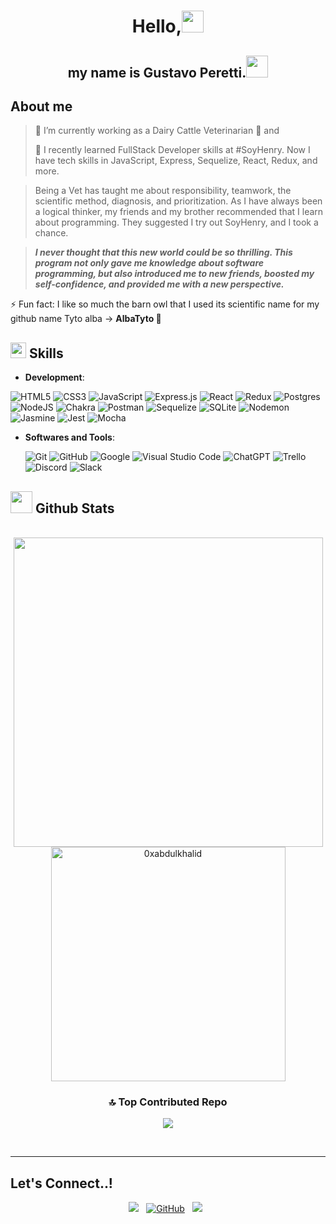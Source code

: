 <h1 align="center"><b>Hello,</b><img src="https://media.giphy.com/media/hvRJCLFzcasrR4ia7z/giphy.gif" width="35"></h1>
<h2 align="center"><b>my name is Gustavo Peretti.</b><img src="https://media.giphy.com/media/hvRJCLFzcasrR4ia7z/giphy.gif" width="35"></h2>

## **About me** 

> 🔭 I’m currently working as a Dairy Cattle Veterinarian 🐄 and 
> 
> 🌱 I recently learned FullStack Developer skills at #SoyHenry.
Now I have tech skills in JavaScript, Express, Sequelize, React, Redux, and more.

> Being a Vet has taught me about responsibility, teamwork, the scientific method, diagnosis, and prioritization. 
As I have always been a logical thinker, my friends and my brother recommended that I learn about programming. They suggested I try out SoyHenry, and I took a chance.

> ***I never thought that this new world could be so thrilling. This program not only gave me knowledge about software programming, but also introduced me to new friends, boosted my self-confidence, and provided me with a new perspective.***

⚡ Fun fact: I like so much the barn owl that I used its scientific name for my github name Tyto alba -> **AlbaTyto 🦉**

## <img src="https://media2.giphy.com/media/QssGEmpkyEOhBCb7e1/giphy.gif?cid=ecf05e47a0n3gi1bfqntqmob8g9aid1oyj2wr3ds3mg700bl&rid=giphy.gif" width ="25"><b> Skills</b>

<p align="center">    

- **Development**:

![HTML5](https://img.shields.io/badge/HTML5%20-%23E34F26.svg?style=for-the-badge&logo=html5&logoColor=white)
![CSS3](https://img.shields.io/badge/CSS%20-%231572B6.svg?style=for-the-badge&logo=css3&logoColor=white)
![JavaScript](https://img.shields.io/badge/JavaScript%20-%23F7DF1E.svg?style=for-the-badge&logo=javascript&logoColor=black)	
![Express.js](https://img.shields.io/badge/express.js-%23404d59.svg?style=for-the-badge&logo=express&logoColor=%2361DAFB) 
![React](https://img.shields.io/badge/react-%2320232a.svg?style=for-the-badge&logo=react&logoColor=%2361DAFB) 
![Redux](https://img.shields.io/badge/redux-%23593d88.svg?style=for-the-badge&logo=redux&logoColor=white) 
![Postgres](https://img.shields.io/badge/postgres-%23316192.svg?style=for-the-badge&logo=postgresql&logoColor=white) 	
![NodeJS](https://img.shields.io/badge/node.js-6DA55F?style=for-the-badge&logo=node.js&logoColor=white)
![Chakra](https://img.shields.io/badge/chakra-%234ED1C5.svg?style=for-the-badge&logo=chakraui&logoColor=white) 
![Postman](https://img.shields.io/badge/Postman-FF6C37?style=for-the-badge&logo=postman&logoColor=white)
![Sequelize](https://img.shields.io/badge/Sequelize-52B0E7?style=for-the-badge&logo=sequelize&logoColor=white)
![SQLite](https://img.shields.io/badge/sqlite-%2307405e.svg?style=for-the-badge&logo=sqlite&logoColor=white)
![Nodemon](https://img.shields.io/badge/NODEMON-%23323330.svg?style=for-the-badge&logo=nodemon&logoColor=%BBDEAD)
![Jasmine](https://img.shields.io/badge/-Jasmine-%238A4182?style=for-the-badge&logo=Jasmine&logoColor=white)
![Jest](https://img.shields.io/badge/-jest-%23C21325?style=for-the-badge&logo=jest&logoColor=white)
![Mocha](https://img.shields.io/badge/-mocha-%238D6748?style=for-the-badge&logo=mocha&logoColor=white)
	
	
- **Softwares and Tools**:

    ![Git](https://img.shields.io/badge/git-%23F05033.svg?style=for-the-badge&logo=git&logoColor=white)
    ![GitHub](https://img.shields.io/badge/github-%23121011.svg?style=for-the-badge&logo=github&logoColor=white)
    ![Google](https://img.shields.io/badge/google-%234285F4.svg?style=for-the-badge&logo=google&logoColor=white)
    ![Visual Studio Code](https://img.shields.io/badge/Visual%20Studio%20Code-0078d7.svg?style=for-the-badge&logo=visual-studio-code&logoColor=white)
    ![ChatGPT](https://img.shields.io/badge/ChatGPT-00BFFF.svg?style=for-the-badge&logo=chatbot&logoColor=white)
    ![Trello](https://img.shields.io/badge/Trello-%23026AA7.svg?style=for-the-badge&logo=Trello&logoColor=white) 
    ![Discord](https://img.shields.io/badge/Discord-%235865F2.svg?style=for-the-badge&logo=discord&logoColor=white)
    ![Slack](https://img.shields.io/badge/Slack-4A154B?style=for-the-badge&logo=slack&logoColor=white)
	
   

## <img src="https://media.giphy.com/media/iY8CRBdQXODJSCERIr/giphy.gif" width="35"><b> Github Stats </b>
<br>

<div align="center">

<a href="https://github.com/AlbaTyto/">
  <img src="https://github-readme-stats.vercel.app/api?username=AlbaTyto&include_all_commits=true&count_private=true&show_icons=true&line_height=20&title_color=7A7ADB&icon_color=2234AE&text_color=D3D3D3&bg_color=0,000000,130F40" width="495"/>
  <img src="https://github-readme-stats.vercel.app/api/top-langs?username=AlbaTyto&show_icons=true&locale=en&layout=compact&line_height=20&title_color=7A7ADB&icon_color=2234AE&text_color=D3D3D3&bg_color=0,000000,130F40" width="375"  alt="0xabdulkhalid"/>

</a>
	
### 🔝 Top Contributed Repo

![](https://github-contributor-stats.vercel.app/api?username=AlbaTyto&limit=5&theme=dark&combine_all_yearly_contributions=true)

</div>

<br>

-----

## <b> Let's Connect..!</b>

  <p align='center' display="flexbox">
    <a href="https://www.linkedin.com/in/gustavo-peretti-gus/" target="_blank"><img src="https://img.icons8.com/bubbles/60/000000/linkedin.png" style="max-width: 100%;"/></a>&nbsp;&nbsp;
    <a href="https://github.com/AlbaTyto"><img src="https://img.icons8.com/bubbles/60/000000/github.png" alt="GitHub"/></a>&nbsp;&nbsp;
    <a href="mailto:gperettig@gmail.com"><img src="https://img.icons8.com/bubbles/60/000000/gmail.png"></a>&nbsp;&nbsp;
  </p>

<br>

